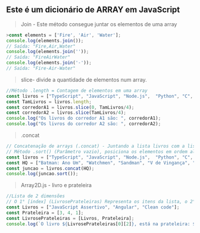 ## Este é um dicionário de ARRAY em JavaScript

> Join - Este método consegue juntar os elementos de uma array
```js
>const elements = ['Fire', 'Air', 'Water'];
console.log(elements.join());
// Saída: "Fire,Air,Water"
console.log(elements.join(''));
// Saída: "FireAirWater"
console.log(elements.join('-'));
// Saída: "Fire-Air-Water"
```

> slice- divide a quantidade de elementos num array.
```js
//Método .length = Contagem de elementos em uma array
const livros = ["TypeScript", "JavaScript", "Node.js",  "Python", "C", "C++", "C#", "F#"];
const TamLivros = livros.length;
const corredorA1 = livros.slice(0, TamLivros/4);
const corredorA2 = livros.slice(TamLivros/4);
console.log("Os livros do corredor A1 são: ", corredorA1);
console.log("Os livros do corredor A2 são: ", corredorA2);
```

> .concat
```js
// Concatenação de arrays (.concat) - Juntando a lista livros com a lista HQ. 
// Método .sort() (Parâmetro vazio), posiciona os elementos em ordem alfabética.
const livros = ["TypeScript", "JavaScript", "Node.js",  "Python", "C", "C++", "C#", "F#"];
const HQ = ["Batman: Ano Um", "Watchmen", "Sandman", "V de Vingança", "Maus", "Spider-Man"];
const juncao = livros.concat(HQ);
console.log(juncao.sort());
```

> Array2D.js - livro e prateleira
```js
//Lista de 2 dimensões
// O 1° [index] (LivrosePrateleiras) Representa os itens da lista, o 2° representa o que existe dentro do item da lista.
const Livros = ["JavaScript Assertivo", "Angular", "Clean code"];
const Prateleira = [3, 4, 1];
const LivrosePrateleiras = [Livros, Prateleira];
console.log(`O livro ${LivrosePrateleiras[0][2]}, está na prateleira: ${LivrosePrateleiras[1][2]}`);
```
